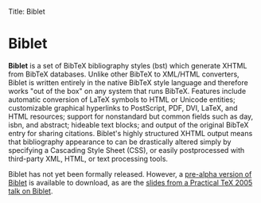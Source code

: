 Title: Biblet

# Biblet

**Biblet** is a set of BibTeX bibliography styles (bst) which generate
XHTML from BibTeX databases. Unlike other BibTeX to XML/HTML converters,
Biblet is written entirely in the native BibTeX style language and
therefore works "out of the box" on any system that runs BibTeX.
Features include automatic conversion of LaTeX symbols to HTML or
Unicode entities; customizable graphical hyperlinks to PostScript, PDF,
DVI, LaTeX, and HTML resources; support for nonstandard but common
fields such as day, isbn, and abstract; hideable text blocks; and output
of the original BibTeX entry for sharing citations. Biblet's highly
structured XHTML output means that bibliography appearance to can be
drastically altered simply by specifying a Cascading Style Sheet (CSS),
or easily postprocessed with third-party XML, HTML, or text processing
tools.

Biblet has not yet been formally released. However, a [pre-alpha version
of
Biblet](http://files.nothingisreal.com/software/biblet/biblet-prealpha.tar.bz2)
is available to download, as are the [slides from a Practical TeX 2005
talk on
Biblet](http://files.nothingisreal.com/software/biblet/biblet_slides.pdf).
